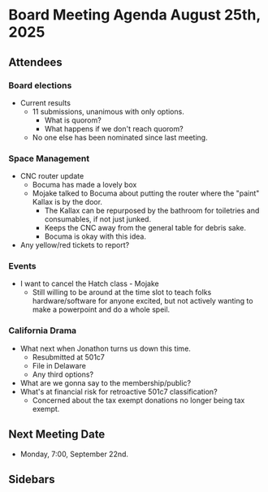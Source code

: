 # Board Meeting Agenda August 25th, 2025

## Attendees

### Board elections
- Current results
    - 11 submissions, unanimous with only options. 
        - What is quorom? 
        - What happens if we don't reach quorom? 
    - No one else has been nominated since last meeting. 

### Space Management
- CNC router update
    - Bocuma has made a lovely box
    - Mojake talked to Bocuma about putting the router where the "paint" Kallax is by the door. 
        - The Kallax can be repurposed by the bathroom for toiletries and consumables, if not just junked. 
        - Keeps the CNC away from the general table for debris sake. 
        - Bocuma is okay with this idea. 
- Any yellow/red tickets to report? 

### Events
- I want to cancel the Hatch class - Mojake 
    - Still willing to be around at the time slot to teach folks hardware/software for anyone excited, but not actively wanting to make a powerpoint and do a whole speil. 

### California Drama
- What next when Jonathon turns us down this time. 
    - Resubmitted at 501c7
    - File in Delaware 
    - Any third options? 
- What are we gonna say to the membership/public? 
- What's at financial risk for retroactive 501c7 classification?
    - Concerned about the tax exempt donations no longer being tax exempt. 

## Next Meeting Date
- Monday, 7:00, September 22nd.

## Sidebars

